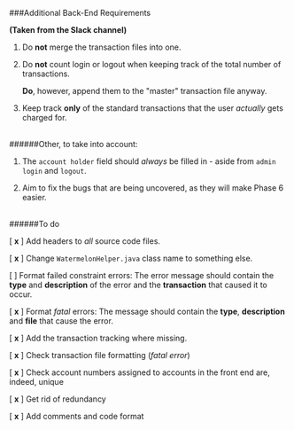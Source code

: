 ###Additional Back-End Requirements

**(Taken from the Slack channel)**

1. Do **not** merge the transaction files into one.

2. Do **not** count login or logout when keeping track of the total number of transactions.

	**Do**, however, append them to the "master" transaction file anyway.

3. Keep track **only** of the standard transactions that the user *actually* gets charged for.

<br>
######Other, to take into account:

1. The `account holder` field should *always* be filled in - aside from `admin` `login` and `logout`.

2. Aim to fix the bugs that are being uncovered, as they will make Phase 6 easier.

<br>
######To do

[ **x** ] Add headers to *all* source code files.

[ **x** ] Change `WatermelonHelper.java` class name to something else.

[   ] Format failed constraint errors: The error message should contain the **type** and **description** of the error and the **transaction** that caused it to occur.

[ **x** ] Format *fatal* errors: The message should contain the **type**, **description** and **file** that cause the error.

[ **x** ] Add the transaction tracking where missing.

[ **x** ] Check transaction file formatting (*fatal error*)

[ **x** ] Check account numbers assigned to accounts in the front end are, indeed, unique

[ **x** ] Get rid of redundancy

[ **x** ] Add comments and code format
